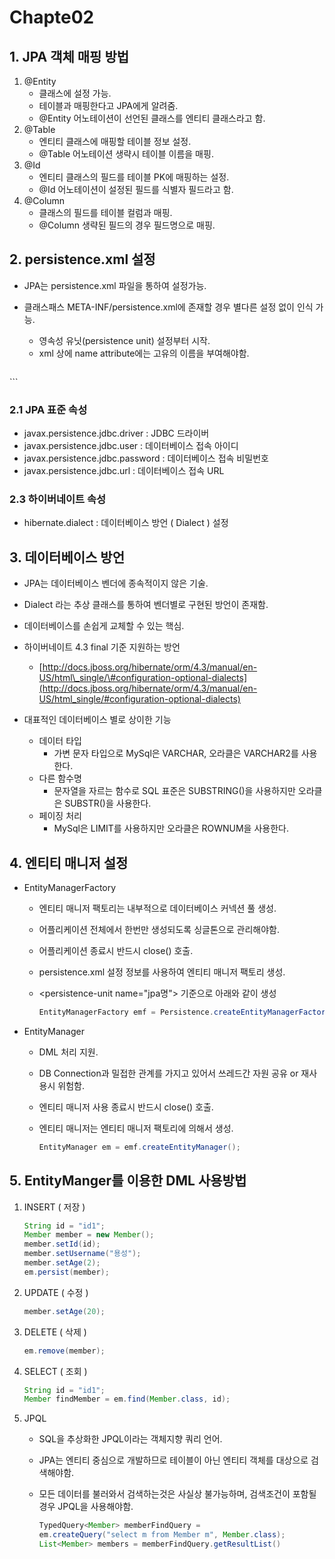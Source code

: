 # Chapte02

## 1. JPA 객체 매핑 방법

1. @Entity
   * 클래스에 설정 가능.
   * 테이블과 매핑한다고 JPA에게 알려줌.
   * @Entity 어노테이션이 선언된 클래스를 엔티티 클래스라고 함.
2. @Table
   * 엔티티 클래스에 매핑할 테이블 정보 설정.
   * @Table 어노테이션 생략시 테이블 이름을 매핑.
3. @Id
   * 엔티티 클래스의 필드를 테이블 PK에 매핑하는 설정.
   * @Id 어노테이션이 설정된 필드를 식별자 필드라고 함.
4. @Column
   * 클래스의 필드를 테이블 컬럼과 매핑.
   * @Column 생략된 필드의 경우 필드명으로 매핑.

## 2. persistence.xml 설정

* JPA는 persistence.xml 파일을 통하여 설정가능.

* 클래스패스 META-INF/persistence.xml에 존재할 경우 별다른 설정 없이 인식 가능.

  * 영속성 유닛\(persistence unit\) 설정부터 시작.
  * xml 상에 name attribute에는 고유의 이름을 부여해야함.

  ```xml
<persistence-unit name="jpa명">
  ```



### 2.1 JPA 표준 속성

* javax.persistence.jdbc.driver : JDBC 드라이버
* javax.persistence.jdbc.user : 데이터베이스 접속 아이디
* javax.persistence.jdbc.password : 데이터베이스 접속 비밀번호
* javax.persistence.jdbc.url : 데이터베이스 접속 URL



### 2.3 하이버네이트 속성

* hibernate.dialect : 데이터베이스 방언 \( Dialect \) 설정



## 3. 데이터베이스 방언

* JPA는 데이터베이스 벤더에 종속적이지 않은 기술.
* Dialect 라는 추상 클래스를 통하여 벤더별로 구현된 방언이 존재함.
* 데이터베이스를 손쉽게 교체할 수 있는 핵심.
* 하이버네이트 4.3 final 기준 지원하는 방언

  * [http://docs.jboss.org/hibernate/orm/4.3/manual/en-US/html\_single/\#configuration-optional-dialects](http://docs.jboss.org/hibernate/orm/4.3/manual/en-US/html_single/#configuration-optional-dialects)

* 대표적인 데이터베이스 별로 상이한 기능

  + 데이터 타입
    + 가변 문자 타입으로 MySql은 VARCHAR, 오라클은 VARCHAR2를 사용한다.

  * 다른 함수명
    * 문자열을 자르는 함수로 SQL 표준은 SUBSTRING\(\)을 사용하지만 오라클은 SUBSTR\(\)을 사용한다.
  * 페이징 처리
    * MySql은 LIMIT를 사용하지만 오라클은 ROWNUM을 사용한다.

## 4. 엔티티 매니저 설정

* EntityManagerFactory
  * 엔티티 매니저 팩토리는 내부적으로 데이터베이스 커넥션 풀 생성.
  * 어플리케이션 전체에서 한번만 생성되도록 싱글톤으로 관리해야함.
  * 어플리케이션 종료시 반드시 close\(\) 호출.
  * persistence.xml 설정 정보를 사용하여 엔티티 매니저 팩토리 생성.
  * &lt;persistence-unit name="jpa명"&gt; 기준으로 아래와 같이 생성

    ```java
    EntityManagerFactory emf = Persistence.createEntityManagerFactory("jpa명");
    ```
* EntityManager
  * DML 처리 지원.
  * DB Connection과 밀접한 관계를 가지고 있어서 쓰레드간 자원 공유 or 재사용시 위험함.
  * 엔티티 매니저 사용 종료시 반드시 close\(\) 호출.
  * 엔티티 매니저는 엔티티 매니저 팩토리에 의해서 생성.

    ```java
    EntityManager em = emf.createEntityManager();
    ```

## 5. EntityManger를 이용한 DML 사용방법

1. INSERT \( 저장 \)

   ```java
   String id = "id1";    
   Member member = new Member();
   member.setId(id);
   member.setUsername("용성");
   member.setAge(2);
   em.persist(member);
   ```

2. UPDATE \( 수정 \)

   ```java
   member.setAge(20);
   ```

3. DELETE \( 삭제 \)

   ```java
   em.remove(member);
   ```

4. SELECT \( 조회 \)

   ```java
   String id = "id1";
   Member findMember = em.find(Member.class, id);
   ```

5. JPQL
   * SQL을 추상화한 JPQL이라는 객체지향 쿼리 언어.
   * JPA는 엔티티 중심으로 개발하므로 테이블이 아닌 엔티티 객체를 대상으로 검색해야함.
   * 모든 데이터를 불러와서 검색하는것은 사실상 불가능하며, 검색조건이 포함될 경우 JPQL을 사용해야함.

     ```java
     TypedQuery<Member> memberFindQuery = 
     em.createQuery("select m from Member m", Member.class);
     List<Member> members = memberFindQuery.getResultList()
     ```

